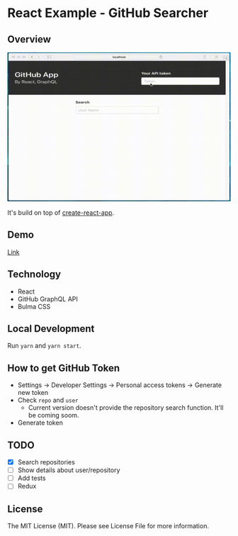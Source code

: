 # React Example - GitHub Searcher

## Overview
<img src="./movie.gif">

It's build on top of [create-react-app](https://github.com/facebook/create-react-app).

## Demo
[Link](https://githubsearcher-4a790.firebaseapp.com/)

## Technology
* React
* GitHub GraphQL API
* Bulma CSS

## Local Development
Run `yarn` and `yarn start`.

## How to get GitHub Token
* Settings -> Developer Settings -> Personal access tokens -> Generate new token
* Check `repo` and `user`
  * Current version doesn't provide the repository search function. It'll be coming soom.
* Generate token

## TODO
* [x] Search repositories
* [ ] Show details about user/repository
* [ ] Add tests
* [ ] Redux

## License
The MIT License (MIT). Please see License File for more information.
